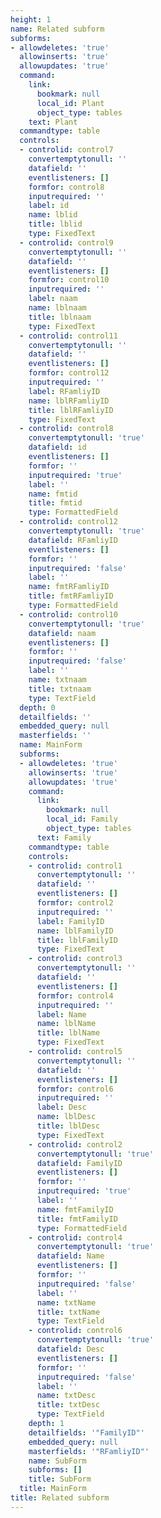 ```yaml
---
height: 1
name: Related subform
subforms:
- allowdeletes: 'true'
  allowinserts: 'true'
  allowupdates: 'true'
  command:
    link:
      bookmark: null
      local_id: Plant
      object_type: tables
    text: Plant
  commandtype: table
  controls:
  - controlid: control7
    convertemptytonull: ''
    datafield: ''
    eventlisteners: []
    formfor: control8
    inputrequired: ''
    label: id
    name: lblid
    title: lblid
    type: FixedText
  - controlid: control9
    convertemptytonull: ''
    datafield: ''
    eventlisteners: []
    formfor: control10
    inputrequired: ''
    label: naam
    name: lblnaam
    title: lblnaam
    type: FixedText
  - controlid: control11
    convertemptytonull: ''
    datafield: ''
    eventlisteners: []
    formfor: control12
    inputrequired: ''
    label: RFamliyID
    name: lblRFamliyID
    title: lblRFamliyID
    type: FixedText
  - controlid: control8
    convertemptytonull: 'true'
    datafield: id
    eventlisteners: []
    formfor: ''
    inputrequired: 'true'
    label: ''
    name: fmtid
    title: fmtid
    type: FormattedField
  - controlid: control12
    convertemptytonull: 'true'
    datafield: RFamliyID
    eventlisteners: []
    formfor: ''
    inputrequired: 'false'
    label: ''
    name: fmtRFamliyID
    title: fmtRFamliyID
    type: FormattedField
  - controlid: control10
    convertemptytonull: 'true'
    datafield: naam
    eventlisteners: []
    formfor: ''
    inputrequired: 'false'
    label: ''
    name: txtnaam
    title: txtnaam
    type: TextField
  depth: 0
  detailfields: ''
  embedded_query: null
  masterfields: ''
  name: MainForm
  subforms:
  - allowdeletes: 'true'
    allowinserts: 'true'
    allowupdates: 'true'
    command:
      link:
        bookmark: null
        local_id: Family
        object_type: tables
      text: Family
    commandtype: table
    controls:
    - controlid: control1
      convertemptytonull: ''
      datafield: ''
      eventlisteners: []
      formfor: control2
      inputrequired: ''
      label: FamilyID
      name: lblFamilyID
      title: lblFamilyID
      type: FixedText
    - controlid: control3
      convertemptytonull: ''
      datafield: ''
      eventlisteners: []
      formfor: control4
      inputrequired: ''
      label: Name
      name: lblName
      title: lblName
      type: FixedText
    - controlid: control5
      convertemptytonull: ''
      datafield: ''
      eventlisteners: []
      formfor: control6
      inputrequired: ''
      label: Desc
      name: lblDesc
      title: lblDesc
      type: FixedText
    - controlid: control2
      convertemptytonull: 'true'
      datafield: FamilyID
      eventlisteners: []
      formfor: ''
      inputrequired: 'true'
      label: ''
      name: fmtFamilyID
      title: fmtFamilyID
      type: FormattedField
    - controlid: control4
      convertemptytonull: 'true'
      datafield: Name
      eventlisteners: []
      formfor: ''
      inputrequired: 'false'
      label: ''
      name: txtName
      title: txtName
      type: TextField
    - controlid: control6
      convertemptytonull: 'true'
      datafield: Desc
      eventlisteners: []
      formfor: ''
      inputrequired: 'false'
      label: ''
      name: txtDesc
      title: txtDesc
      type: TextField
    depth: 1
    detailfields: '"FamilyID"'
    embedded_query: null
    masterfields: '"RFamliyID"'
    name: SubForm
    subforms: []
    title: SubForm
  title: MainForm
title: Related subform
---
```

